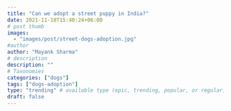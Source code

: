 ```yaml
---
title: "Can we adopt a street puppy in India?"
date: 2021-11-18T15:40:24+06:00
# post thumb
images:
  - "images/post/street-dogs-adoption.jpg"
#author
author: "Mayank Sharma"
# description
description: ""
# Taxonomies
categories: ["dogs"]
tags: ["dogs-adoption"]
type: "trending" # available type (epic, trending, popular, or regular)
draft: false
---
```



